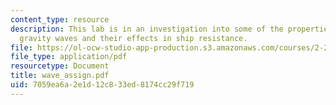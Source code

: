 ```yaml
---
content_type: resource
description: This lab is in an investigation into some of the properties of surface
  gravity waves and their effects in ship resistance.
file: https://ol-ocw-studio-app-production.s3.amazonaws.com/courses/2-20-marine-hydrodynamics-13-021-spring-2005/7059ea6a2e1d12c833ed8174cc29f719_wave_assign.pdf
file_type: application/pdf
resourcetype: Document
title: wave_assign.pdf
uid: 7059ea6a-2e1d-12c8-33ed-8174cc29f719
---
```

